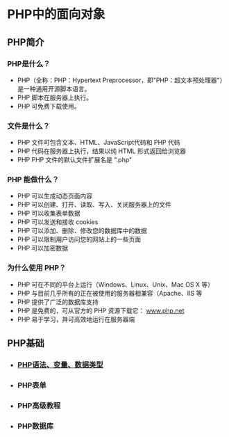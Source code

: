 # PHP中的面向对象

## PHP简介

### PHP是什么？

* PHP（全称：PHP：Hypertext Preprocessor，即"PHP：超文本预处理器"）是一种通用开源脚本语言。
* PHP 脚本在服务器上执行。
* PHP 可免费下载使用。

### 文件是什么？

* PHP 文件可包含文本、HTML、JavaScript代码和 PHP 代码
* PHP 代码在服务器上执行，结果以纯 HTML 形式返回给浏览器
* PHP PHP 文件的默认文件扩展名是 ".php"

### PHP 能做什么？

* PHP 可以生成动态页面内容
* PHP 可以创建、打开、读取、写入、关闭服务器上的文件
* PHP 可以收集表单数据
* PHP 可以发送和接收 cookies
* PHP 可以添加、删除、修改您的数据库中的数据
* PHP 可以限制用户访问您的网站上的一些页面
* PHP 可以加密数据

### 为什么使用 PHP？

* PHP 可在不同的平台上运行（Windows、Linux、Unix、Mac OS X 等）
* PHP 与目前几乎所有的正在被使用的服务器相兼容（Apache、IIS 等
* PHP 提供了广泛的数据库支持
* PHP 是免费的，可从官方的 PHP 资源下载它： www.php.net
* PHP 易于学习，并可高效地运行在服务器端

## PHP基础

* ### [PHP语法、变量、数据类型](https://github.com/bestAya/Metamorphosis-/blob/master/php/grammar.md) ###
* ### PHP表单
* ### PHP高级教程
* ### PHP数据库